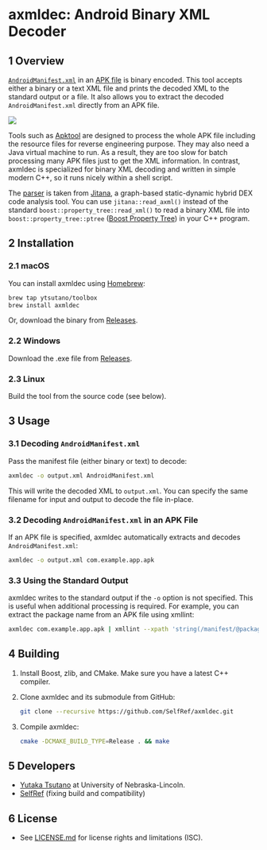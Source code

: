 axmldec: Android Binary XML Decoder
===================================

## 1 Overview

[`AndroidManifest.xml`][Android App Manifest] in an [APK file][APK] is binary
encoded. This tool accepts either a binary or a text XML file and prints the
decoded XML to the standard output or a file. It also allows you to extract the
decoded `AndroidManifest.xml` directly from an APK file.

![](doc/overview.png)

Tools such as [Apktool] are designed to process the whole APK file including
the resource files for reverse engineering purpose. They may also need a Java
virtual machine to run. As a result, they are too slow for batch processing
many APK files just to get the XML information. In contrast, axmldec is
specialized for binary XML decoding and written in simple modern C++, so it
runs nicely within a shell script.

The [parser](include/jitana/util/axml_parser.hpp) is taken from [Jitana], a
graph-based static-dynamic hybrid DEX code analysis tool. You can use
`jitana::read_axml()` instead of the standard
`boost::property_tree::read_xml()` to read a binary XML file into
`boost::property_tree::ptree` ([Boost Property Tree][ptree]) in your C++
program.

## 2 Installation

### 2.1 macOS

You can install axmldec using [Homebrew]:
```sh
brew tap ytsutano/toolbox
brew install axmldec
```

Or, download the binary from [Releases].

### 2.2 Windows

Download the .exe file from [Releases].

### 2.3 Linux

Build the tool from the source code (see below).

## 3 Usage

### 3.1 Decoding `AndroidManifest.xml`

Pass the manifest file (either binary or text) to decode:
```sh
axmldec -o output.xml AndroidManifest.xml
```

This will write the decoded XML to `output.xml`. You can specify the same
filename for input and output to decode the file in-place.

### 3.2 Decoding `AndroidManifest.xml` in an APK File

If an APK file is specified, axmldec automatically extracts and decodes
`AndroidManifest.xml`:
```sh
axmldec -o output.xml com.example.app.apk
```

### 3.3 Using the Standard Output

axmldec writes to the standard output if the `-o` option is not specified. This
is useful when additional processing is required. For example, you can extract
the package name from an APK file using xmllint:
```sh
axmldec com.example.app.apk | xmllint --xpath 'string(/manifest/@package)' -
```

## 4 Building

1. Install Boost, zlib, and CMake. Make sure you have a latest C++ compiler.

2. Clone axmldec and its submodule from GitHub:
    ```sh
    git clone --recursive https://github.com/SelfRef/axmldec.git
    ```

3. Compile axmldec:
    ```sh
    cmake -DCMAKE_BUILD_TYPE=Release . && make
    ```

## 5 Developers

- [Yutaka Tsutano] at University of Nebraska-Lincoln.
- [SelfRef] (fixing build and compatibility)

## 6 License

- See [LICENSE.md](LICENSE.md) for license rights and limitations (ISC).

[Yutaka Tsutano]: http://yutaka.tsutano.com
[Releases]: https://github.com/ytsutano/axmldec/releases
[Jitana]: https://github.com/ytsutano/jitana
[ptree]: http://www.boost.org/doc/libs/1_64_0/doc/html/property_tree.html
[Homebrew]: https://brew.sh
[APK]: https://en.wikipedia.org/wiki/Android_application_package
[Android App Manifest]: https://developer.android.com/guide/topics/manifest/manifest-intro.html
[Apktool]: https://ibotpeaches.github.io/Apktool/
[SelfRef]: https://selfref.dev
